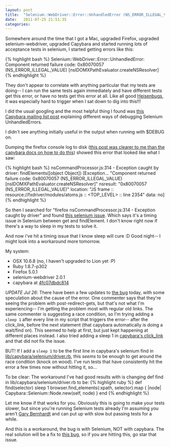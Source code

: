 ```yaml
---
layout: post
title:  "Selenium::WebDriver::Error::UnhandledError (NS_ERROR_ILLEGAL_VALUE)"
date:   2011-07-25 21:51:35
categories:
---
```


Somewhere around the time that I got a Mac, upgraded Firefox, upgraded selenium-webdriver, upgraded Capybara and started running lots of acceptance tests in selenium, I started getting errors like this:

{% highlight bash %}
Selenium::WebDriver::Error::UnhandledError: Component returned failure code: 0x80070057 (NS_ERROR_ILLEGAL_VALUE) [nsIDOMXPathEvaluator.createNSResolver]
{% endhighlight %}

They don't appear to correlate with anything particular that my tests are doing-- I can run the same tests again immediately and have different tests get this error, or have no tests get this error at all. Like all good <a href="https://secure.wikimedia.org/wikipedia/en/wiki/Unusual_software_bug#Heisenbug">Heisenbugs</a>, it was especially hard to trigger when I sat down to dig into this!!!

I did the usual googling and the most helpful thing I found was <a href="https://groups.google.com/group/ruby-capybara/browse_thread/thread/1500b9a7a79877e2?pli=1">this Capybara mailing list post</a> explaining different ways of debugging Selenium UnhandledErrors.

I didn't see anything initially useful in the output when running with $DEBUG on.

Dumping the firefox console log to disk (<a href="http://www.allenwei.cn/tips-add-firebug-extension-to-capybara/">this post was clearer to me than the capybara docs on how to do this</a>) showed this error that looked like what I saw:

{% highlight bash %}
nsCommandProcessor.js:314 - Exception caught by driver: findElements([object Object])
[Exception... "Component returned failure code: 0x80070057 (NS_ERROR_ILLEGAL_VALUE) [nsIDOMXPathEvaluator.createNSResolver]"  nsresult: "0x80070057 (NS_ERROR_ILLEGAL_VALUE)"  location: "JS frame :: resource://fxdriver/modules/atoms.js :: <TOP_LEVEL> :: line 2354"  data: no]
{% endhighlight %}

So then I searched for "firefox nsCommandProcessor.js:314 - Exception caught by driver" and found <a href="https://code.google.com/p/selenium/issues/detail?id=2099">this selenium issue</a>. Which says it's a timing issue in Selenium between get and findElement. I don't know right now if there's a way to sleep in my tests to solve it.

And now i've hit a timing issue that I know sleep will cure :D Good night-- I might look into a workaround more tomorrow.

My system:
<ul>
  <li>OSX 10.6.8 (no, I haven't upgraded to Lion yet :P)</li>
  <li>Ruby 1.8.7-p302</li>
  <li>Firefox 5.0.1</li>
  <li>selenium-webdriver 2.0.1</li>
  <li>capybara at <a href="https://github.com/jnicklas/capybara/commit/4fc07dbdc8146bb7ea6039779af6b0fef2196abb">4fc07dbdc814</a></li>
</ul>

<em>UPDATE Jul 26</em>: There have been a few updates to <a href="https://code.google.com/p/selenium/issues/detail?id=2099">the bug</a> today, with some speculation about the cause of the error. One commenter says that they're seeing the problem with post-redirect-gets, but that's not what I'm experiencing-- I'm getting the problem most with regular old links. The same commenter is suggesting a race condition, so I'm trying adding a <code>sleep 1</code> after every line in my script that triggers the error-- after the click\_link, before the next statement (that capybara automatically is doing a wait/find on). This seemed to help at first, but just kept happening at different places instead. I also tried adding a sleep 1 in <a href="https://github.com/jnicklas/capybara/blob/master/lib/capybara/node/actions.rb#L25">capybara's click\_link</a> and that did not fix the issue.

BUT! If I add a <code>sleep 1</code> to be the first line in capybara's selenium find in <a href="https://github.com/jnicklas/capybara/blob/master/lib/capybara/selenium/driver.rb#L48">lib/capybara/selenium/driver.rb</a>, this *seems* to be enough to get around the race condition (knock on wood). I've run tests that have consistently hit the error a few times now without hitting it, so...

To be clear:
The workaround I've had good results with is changing def find in lib/capybara/selenium/driver.rb to be:
{% highlight ruby %}
   def find(selector)
    sleep 1
     browser.find_elements(:xpath, selector).map { |node| Capybara::Selenium::Node.new(self, node) }
   end
{% endhighlight %}

Let me know if that works for you. Obviously this is going to make your tests slower, but since you're running Selenium tests already I'm assuming you aren't <a href="https://twitter.com/#!/garybernhardt">Gary Bernhardt</a> and can put up with slow but passing tests for a while.

And this is a workaround, the bug is with Selenium, NOT with capybara. The real solution will be a fix to <a href="https://code.google.com/p/selenium/issues/detail?id=2099">this bug</a>, so if you are hitting this, go star that issue.